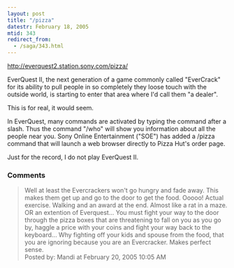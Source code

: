```yaml
---
layout: post
title: "/pizza"
datestr: February 18, 2005
mtid: 343
redirect_from:
  - /saga/343.html
---
```


<a href="http://everquest2.station.sony.com/pizza/" title="Hunger Pangs Interupting Your Game?">http://everquest2.station.sony.com/pizza/</a>

EverQuest II, the next generation of a game commonly called "EverCrack" for its ability to pull people in so completely they loose touch with the outside world, is starting to enter that area where I'd call them "a dealer".

This is for real, it would seem.

In EverQuest, many commands are activated by typing the command after a slash.  Thus the command "/who" will show you information about all the people near you.  Sony Online Entertainment ("SOE") has added a /pizza command that will launch a web browser directly to Pizza Hut's order page.

Just for the record, I do not play EverQuest II.

### Comments

<blockquote>
Well at least the Evercrackers won't go hungry and fade away.  This makes them get up and go to the door to get the food.  Ooooo! Actual exercise.  Walking and an award at the end. Almost like a rat in a maze. OR an extention of Everquest... You must fight your way to the door through the pizza boxes that are threatening to fall on you as you go by, haggle a price with your coins and fight your way back to the keyboard... Why fighting off your kids and spouse from the food, that you are ignoring because you are an Evercracker. Makes perfect sense. 
<div class="post-meta">Posted by: Mandi at February 20, 2005 10:05 AM</div> </blockquote>

